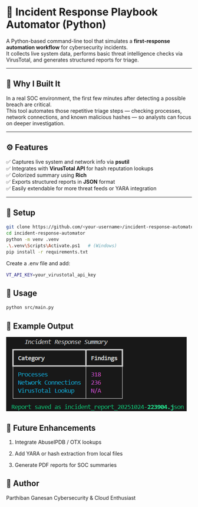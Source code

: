 # 🚨 Incident Response Playbook Automator (Python)

A Python-based command-line tool that simulates a **first-response automation workflow** for cybersecurity incidents.  
It collects live system data, performs basic threat intelligence checks via VirusTotal, and generates structured reports for triage.

---

## 🧠 Why I Built It
In a real SOC environment, the first few minutes after detecting a possible breach are critical.  
This tool automates those repetitive triage steps — checking processes, network connections, and known malicious hashes — so analysts can focus on deeper investigation.

---

## ⚙️ Features
✅ Captures live system and network info via **psutil**  
✅ Integrates with **VirusTotal API** for hash reputation lookups  
✅ Colorized summary using **Rich**  
✅ Exports structured reports in **JSON** format  
✅ Easily extendable for more threat feeds or YARA integration  

---

## 🧰 Setup
```bash
git clone https://github.com/<your-username>/incident-response-automator.git
cd incident-response-automator
python -m venv .venv
.\.venv\Scripts\Activate.ps1   # (Windows)
pip install -r requirements.txt
```

Create a .env file and add:

```bash
VT_API_KEY=your_virustotal_api_key
```

## 🚀 Usage
```bash
python src/main.py
```

## 🧾 Example Output

![Incident Response Summary](https://github.com/partz2510/incident-response-automator/blob/main/screenshots/Incident%20Response%20summary.png?raw=true)


## 🔮 Future Enhancements

1. Integrate AbuseIPDB / OTX lookups

2. Add YARA or hash extraction from local files

3. Generate PDF reports for SOC summaries


## 👤 Author

Parthiban Ganesan
Cybersecurity & Cloud Enthusiast
